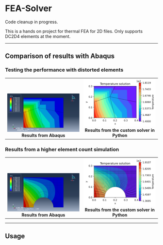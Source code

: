 # FEA-Solver

Code cleanup in progress.

This is a hands on project for thermal FEA for 2D files. Only supports DC2D4 elements at the moment.

---

## Comparison of results with Abaqus

### Testing the performance with distorted elements
<table>
  <tr>
    <td align="center" valign="bottom">
      <img src="Images/distort_abaq.png" width="380"><br>
      <b>Results from Abaqus</b>
    </td>
    <td align="center">
      <img src="Images/distort_py.png" width="380"><br>
      <b>Results from the custom solver in Python</b>
    </td>
  </tr>
</table>


### Results from a higher element count simulation
<table>
  <tr>
    <td align="center" valign="bottom">
      <img src="Images/notched_abaq.png" width="380"><br>
      <b>Results from Abaqus</b>
    </td>
    <td align="center">
      <img src="Images/notched_py.png" width="380"><br>
      <b>Results from the custom solver in Python</b>
    </td>
  </tr>
</table>

---

## Usage

